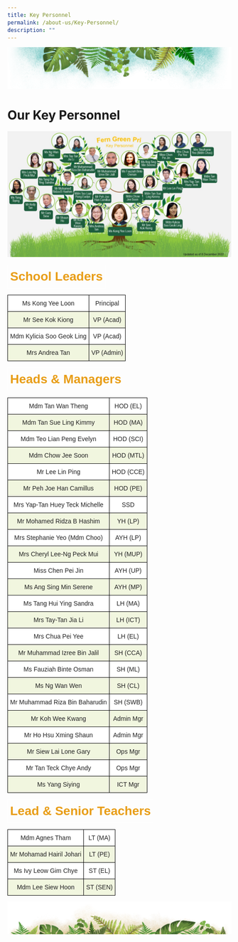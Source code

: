 ```yaml
---
title: Key Personnel
permalink: /about-us/Key-Personnel/
description: ""
---
```

![](/images/Banner.png)

# **Our Key Personnel**

![](/images/Staff/20221208_KP%20Org%20Chart.jpg)

<style type="text/css">
.tg  {border-collapse:collapse;border-spacing:0;}
.tg td{border-color:black;border-style:solid;border-width:1px;font-family:Arial, sans-serif;font-size:14px;
  overflow:hidden;padding:10px 5px;word-break:normal;}
.tg th{border-color:black;border-style:solid;border-width:1px;font-family:Arial, sans-serif;font-size:14px;
  font-weight:normal;overflow:hidden;padding:10px 5px;word-break:normal;}
.tg .tg-t6eb{border-color:#ffffff;color:#e89d16;font-size:28px;font-weight:bold;text-align:left;vertical-align:top}
</style>
<table class="tg">
<thead>
  <tr>
    <td class="tg-t6eb">School Leaders</td>
  </tr>
</thead>
</table>





<style type="text/css">
.tg  {border-collapse:collapse;border-spacing:0;}
.tg td{border-color:black;border-style:solid;border-width:1px;font-family:Arial, sans-serif;font-size:14px;
  overflow:hidden;padding:10px 5px;word-break:normal;}
.tg th{border-color:black;border-style:solid;border-width:1px;font-family:Arial, sans-serif;font-size:14px;
  font-weight:normal;overflow:hidden;padding:10px 5px;word-break:normal;}
.tg .tg-bn4z{background-color:#F1F6DF;color:#222;text-align:center;vertical-align:middle}
.tg .tg-a3j2{background-color:#FFF;color:#222;text-align:center;vertical-align:middle}
</style>
<table class="tg">
<thead>
  <tr>
    <th class="tg-a3j2"><span style="color:#222">Ms Kong Yee Loon</span></th>
    <th class="tg-a3j2"><span style="color:#222">Principal</span></th>
  </tr>
</thead>
<tbody>
  <tr>
    <td class="tg-bn4z"><span style="color:#222">Mr See Kok Kiong </span></td>
    <td class="tg-bn4z"><span style="color:#222"> VP (Acad)</span><br></td>
  </tr>
  <tr>
    <td class="tg-a3j2"><span style="color:#222">Mdm Kylicia Soo Geok Ling </span></td>
    <td class="tg-a3j2"><span style="color:#222">VP (Acad) </span></td>
  </tr>
  <tr>
    <td class="tg-bn4z"><span style="color:#222">Mrs Andrea Tan</span></td>
    <td class="tg-bn4z"><span style="color:#222">VP (Admin) </span></td>
  </tr>
</tbody>
</table>


<style type="text/css">
.tg  {border-collapse:collapse;border-spacing:0;}
.tg td{border-color:black;border-style:solid;border-width:1px;font-family:Arial, sans-serif;font-size:14px;
  overflow:hidden;padding:10px 5px;word-break:normal;}
.tg th{border-color:black;border-style:solid;border-width:1px;font-family:Arial, sans-serif;font-size:14px;
  font-weight:normal;overflow:hidden;padding:10px 5px;word-break:normal;}
.tg .tg-t6eb{border-color:#ffffff;color:#e89d16;font-size:28px;font-weight:bold;text-align:left;vertical-align:top}
</style>
<table class="tg">
<thead>
  <tr>
    <td class="tg-t6eb">Heads &amp; Managers</td>
  </tr>
</thead>
</table>


<style type="text/css">
.tg  {border-collapse:collapse;border-spacing:0;}
.tg td{border-color:black;border-style:solid;border-width:1px;font-family:Arial, sans-serif;font-size:14px;
  overflow:hidden;padding:10px 5px;word-break:normal;}
.tg th{border-color:black;border-style:solid;border-width:1px;font-family:Arial, sans-serif;font-size:14px;
  font-weight:normal;overflow:hidden;padding:10px 5px;word-break:normal;}
.tg .tg-bn4z{background-color:#F1F6DF;color:#222;text-align:center;vertical-align:middle}
.tg .tg-a3j2{background-color:#FFF;color:#222;text-align:center;vertical-align:middle}
</style>
<table class="tg">
<thead>
  <tr>
    <th class="tg-a3j2"><span style="color:#222">Mdm Tan Wan Theng</span></th>
    <th class="tg-a3j2"><span style="color:#222">HOD (EL)</span></th>
  </tr>
</thead>
<tbody>
  <tr>
    <td class="tg-bn4z"><span style="color:#222">Mdm Tan Sue Ling Kimmy</span></td>
    <td class="tg-bn4z"><span style="color:#222">HOD (MA)</span></td>
  </tr>
  <tr>
    <td class="tg-a3j2"><span style="color:#222"> Mdm Teo Lian Peng Evelyn</span></td>
    <td class="tg-a3j2"><span style="color:#222">HOD (SCI) </span></td>
  </tr>
  <tr>
    <td class="tg-bn4z"><span style="color:#222">Mdm Chow Jee Soon</span></td>
    <td class="tg-bn4z"><span style="color:#222"> HOD (MTL)</span></td>
  </tr>
  <tr>
    <td class="tg-a3j2"><span style="color:#222"> Mr Lee Lin Ping</span></td>
    <td class="tg-a3j2"><span style="color:#222">HOD (CCE) </span></td>
  </tr>
  <tr>
    <td class="tg-bn4z"><span style="color:#222"> Mr Peh Joe Han Camillus</span></td>
    <td class="tg-bn4z"><span style="color:#222">HOD (PE)</span></td>
  </tr>
  <tr>
    <td class="tg-a3j2"><span style="color:#222"> Mrs Yap-Tan Huey Teck Michelle</span></td>
    <td class="tg-a3j2"><span style="color:#222">SSD </span></td>
  </tr>
  <tr>
    <td class="tg-bn4z"><span style="color:#222"> Mr Mohamed Ridza B Hashim</span></td>
    <td class="tg-bn4z"><span style="color:#222">YH (LP) </span></td>
  </tr>
  <tr>
    <td class="tg-a3j2"><span style="color:#222">Mrs Stephanie Yeo (Mdm Choo) </span></td>
    <td class="tg-a3j2"><span style="color:#222">AYH (LP) </span></td>
  </tr>
  <tr>
    <td class="tg-bn4z"><span style="color:#222"> Mrs Cheryl Lee-Ng Peck Mui</span></td>
    <td class="tg-bn4z"><span style="color:#222">YH (MUP) </span></td>
  </tr>
  <tr>
    <td class="tg-a3j2"><span style="color:#222">Miss Chen Pei Jin</span></td>
    <td class="tg-a3j2"><span style="color:#222">AYH (UP) </span></td>
  </tr>
  <tr>
    <td class="tg-bn4z"><span style="color:#222">Ms Ang Sing Min Serene </span></td>
    <td class="tg-bn4z"><span style="color:#222"> AYH (MP)</span></td>
  </tr>
  <tr>
    <td class="tg-a3j2"><span style="color:#222"> Ms Tang Hui Ying Sandra</span></td>
    <td class="tg-a3j2"><span style="color:#222">LH (MA) </span></td>
  </tr>
  <tr>
    <td class="tg-bn4z"><span style="color:#222"> Mrs Tay-Tan Jia Li</span></td>
    <td class="tg-bn4z"><span style="color:#222">LH (ICT) </span></td>
  </tr>
  <tr>
    <td class="tg-a3j2"><span style="color:#222"> Mrs Chua Pei Yee</span></td>
    <td class="tg-a3j2"><span style="color:#222">LH (EL) </span></td>
  </tr>
  <tr>
    <td class="tg-bn4z"><span style="color:#222"> Mr Muhammad Izree Bin Jalil</span></td>
    <td class="tg-bn4z"><span style="color:#222">SH (CCA) </span></td>
  </tr>
  <tr>
    <td class="tg-a3j2"><span style="color:#222"> Ms Fauziah Binte Osman</span></td>
    <td class="tg-a3j2"><span style="color:#222">SH (ML) </span></td>
  </tr>
  <tr>
    <td class="tg-bn4z"><span style="color:#222">Ms Ng Wan Wen </span></td>
    <td class="tg-bn4z"><span style="color:#222"> SH (CL)</span></td>
  </tr>
  <tr>
    <td class="tg-a3j2"><span style="color:#222"> Mr Muhammad Riza Bin Baharudin</span></td>
    <td class="tg-a3j2"><span style="color:#222">SH (SWB) </span></td>
  </tr>
  <tr>
    <td class="tg-bn4z"><span style="color:#222"> Mr Koh Wee Kwang</span></td>
    <td class="tg-bn4z"><span style="color:#222">Admin Mgr</span></td>
  </tr>
  <tr>
    <td class="tg-a3j2"><span style="color:#222">Mr Ho Hsu Xming Shaun </span></td>
    <td class="tg-a3j2"><span style="color:#222">Admin Mgr</span></td>
  </tr>
  <tr>
    <td class="tg-bn4z"><span style="color:#222"> Mr Siew Lai Lone Gary</span></td>
    <td class="tg-bn4z"><span style="color:#222">Ops Mgr </span></td>
  </tr>
  <tr>
    <td class="tg-a3j2"><span style="color:#222">Mr Tan Teck Chye Andy </span></td>
    <td class="tg-a3j2"><span style="color:#222">Ops Mgr </span></td>
  </tr>
  <tr>
    <td class="tg-bn4z"><span style="color:#222">Ms Yang Siying </span></td>
    <td class="tg-bn4z"><span style="color:#222"> ICT Mgr</span></td>
  </tr>
</tbody>
</table>

<style type="text/css">
.tg  {border-collapse:collapse;border-spacing:0;}
.tg td{border-color:black;border-style:solid;border-width:1px;font-family:Arial, sans-serif;font-size:14px;
  overflow:hidden;padding:10px 5px;word-break:normal;}
.tg th{border-color:black;border-style:solid;border-width:1px;font-family:Arial, sans-serif;font-size:14px;
  font-weight:normal;overflow:hidden;padding:10px 5px;word-break:normal;}
.tg .tg-t6eb{border-color:#ffffff;color:#e89d16;font-size:28px;font-weight:bold;text-align:left;vertical-align:top}
</style>
<table class="tg">
<thead>
  <tr>
    <td class="tg-t6eb">Lead &amp; Senior Teachers</td>
  </tr>
</thead>
</table>

<style type="text/css">
.tg  {border-collapse:collapse;border-spacing:0;}
.tg td{border-color:black;border-style:solid;border-width:1px;font-family:Arial, sans-serif;font-size:14px;
  overflow:hidden;padding:10px 5px;word-break:normal;}
.tg th{border-color:black;border-style:solid;border-width:1px;font-family:Arial, sans-serif;font-size:14px;
  font-weight:normal;overflow:hidden;padding:10px 5px;word-break:normal;}
.tg .tg-bn4z{background-color:#F1F6DF;color:#222;text-align:center;vertical-align:middle}
.tg .tg-a3j2{background-color:#FFF;color:#222;text-align:center;vertical-align:middle}
</style>
<table class="tg">
<thead>
  <tr>
    <th class="tg-a3j2"><span style="color:#222">Mdm Agnes Tham</span></th>
    <th class="tg-a3j2"><span style="color:#222">LT (MA)</span></th>
  </tr>
</thead>
<tbody>
  <tr>
    <td class="tg-bn4z"><span style="color:#222"> Mr Mohamad Hairil Johari</span></td>
    <td class="tg-bn4z"><span style="color:#222">LT (PE) </span></td>
  </tr>
  <tr>
    <td class="tg-a3j2"><span style="color:#222">Ms Ivy Leow Gim Chye</span></td>
    <td class="tg-a3j2"><span style="color:#222">ST (EL)</span></td>
  </tr>
  <tr>
    <td class="tg-bn4z"><span style="color:#222"> Mdm Lee Siew Hoon</span></td>
    <td class="tg-bn4z"><span style="color:#222"> ST (SEN)</span></td>
  </tr>
</tbody>
</table>


![](/images/bg-bottom.png)